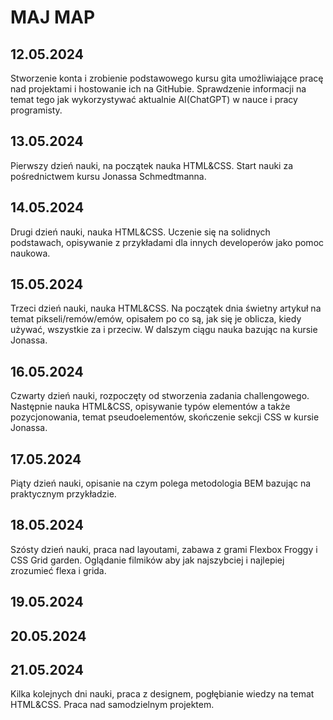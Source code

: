 # MAJ MAP

## 12.05.2024

Stworzenie konta i zrobienie podstawowego kursu gita umożliwiające pracę nad projektami i hostowanie ich na GitHubie.
Sprawdzenie informacji na temat tego jak wykorzystywać aktualnie AI(ChatGPT) w nauce i pracy programisty.

## 13.05.2024

Pierwszy dzień nauki, na początek nauka HTML&CSS. Start nauki za pośrednictwem kursu Jonassa Schmedtmanna.

## 14.05.2024

Drugi dzień nauki, nauka HTML&CSS. Uczenie się na solidnych podstawach, opisywanie z przykładami dla innych developerów jako pomoc naukowa.

## 15.05.2024

Trzeci dzień nauki, nauka HTML&CSS. Na początek dnia świetny artykuł na temat pikseli/remów/emów, opisałem po co są, jak się je oblicza, kiedy używać, wszystkie za i przeciw. W dalszym ciągu nauka bazując na kursie Jonassa.

## 16.05.2024

Czwarty dzień nauki, rozpoczęty od stworzenia zadania challengowego. Następnie nauka HTML&CSS, opisywanie typów elementów a także pozycjonowania, temat pseudoelementów, skończenie sekcji CSS w kursie Jonassa.

## 17.05.2024

Piąty dzień nauki, opisanie na czym polega metodologia BEM bazując na praktycznym przykładzie.

## 18.05.2024

Szósty dzień nauki, praca nad layoutami, zabawa z grami Flexbox Froggy i CSS Grid garden. Oglądanie filmików aby jak najszybciej i najlepiej zrozumieć flexa i grida.

## 19.05.2024

## 20.05.2024

## 21.05.2024

Kilka kolejnych dni nauki, praca z designem, pogłębianie wiedzy na temat HTML&CSS.
Praca nad samodzielnym projektem.
